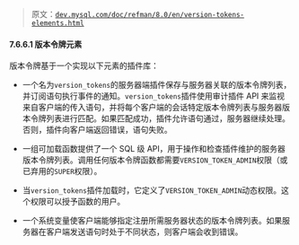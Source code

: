 > 原文：[`dev.mysql.com/doc/refman/8.0/en/version-tokens-elements.html`](https://dev.mysql.com/doc/refman/8.0/en/version-tokens-elements.html)

#### 7.6.6.1 版本令牌元素

版本令牌基于一个实现以下元素的插件库：

+   一个名为`version_tokens`的服务器端插件保存与服务器关联的版本令牌列表，并订阅语句执行事件的通知。`version_tokens`插件使用审计插件 API 来监视来自客户端的传入语句，并将每个客户端的会话特定版本令牌列表与服务器版本令牌列表进行匹配。如果匹配成功，插件允许语句通过，服务器继续处理。否则，插件向客户端返回错误，语句失败。

+   一组可加载函数提供了一个 SQL 级 API，用于操作和检查插件维护的服务器版本令牌列表。调用任何版本令牌函数都需要`VERSION_TOKEN_ADMIN`权限（或已弃用的`SUPER`权限）。

+   当`version_tokens`插件加载时，它定义了`VERSION_TOKEN_ADMIN`动态权限。这个权限可以授予函数的用户。

+   一个系统变量使客户端能够指定注册所需服务器状态的版本令牌列表。如果服务器在客户端发送语句时处于不同状态，则客户端会收到错误。
